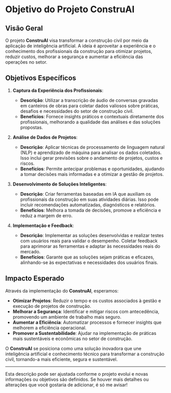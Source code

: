 # Objetivo do Projeto ConstruAI

## Visão Geral

O projeto **ConstruAI** visa transformar a construção civil por meio da aplicação de inteligência artificial. A ideia é aproveitar a experiência e o conhecimento dos profissionais da construção para otimizar projetos, reduzir custos, melhorar a segurança e aumentar a eficiência das operações no setor.

## Objetivos Específicos

1. **Captura da Experiência dos Profissionais**:
   - **Descrição**: Utilizar a transcrição de áudio de conversas gravadas em canteiros de obras para coletar dados valiosos sobre práticas, desafios e necessidades do setor de construção civil.
   - **Benefícios**: Fornece insights práticos e contextuais diretamente dos profissionais, melhorando a qualidade das análises e das soluções propostas.

2. **Análise de Dados de Projetos**:
   - **Descrição**: Aplicar técnicas de processamento de linguagem natural (NLP) e aprendizado de máquina para analisar os dados coletados. Isso inclui gerar previsões sobre o andamento de projetos, custos e riscos.
   - **Benefícios**: Permite antecipar problemas e oportunidades, ajudando a tomar decisões mais informadas e a otimizar a gestão de projetos.

3. **Desenvolvimento de Soluções Inteligentes**:
   - **Descrição**: Criar ferramentas baseadas em IA que auxiliam os profissionais da construção em suas atividades diárias. Isso pode incluir recomendações automatizadas, diagnósticos e relatórios.
   - **Benefícios**: Melhora a tomada de decisões, promove a eficiência e reduz a margem de erro.

4. **Implementação e Feedback**:
   - **Descrição**: Implementar as soluções desenvolvidas e realizar testes com usuários reais para validar o desempenho. Coletar feedback para aprimorar as ferramentas e adaptar às necessidades reais do mercado.
   - **Benefícios**: Garante que as soluções sejam práticas e eficazes, alinhando-se às expectativas e necessidades dos usuários finais.

## Impacto Esperado

Através da implementação do **ConstruAI**, esperamos:

- **Otimizar Projetos**: Reduzir o tempo e os custos associados à gestão e execução de projetos de construção.
- **Melhorar a Segurança**: Identificar e mitigar riscos com antecedência, promovendo um ambiente de trabalho mais seguro.
- **Aumentar a Eficiência**: Automatizar processos e fornecer insights que melhorem a eficiência operacional.
- **Promover a Sustentabilidade**: Ajudar na implementação de práticas mais sustentáveis e econômicas no setor de construção.

O **ConstruAI** se posiciona como uma solução inovadora que une inteligência artificial e conhecimento técnico para transformar a construção civil, tornando-a mais eficiente, segura e sustentável.

---

Esta descrição pode ser ajustada conforme o projeto evolui e novas informações ou objetivos são definidos. Se houver mais detalhes ou alterações que você gostaria de adicionar, é só me avisar!
